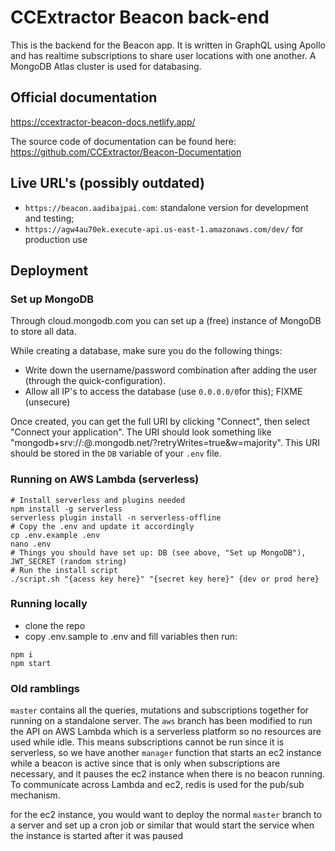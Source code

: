 # CCExtractor Beacon back-end

This is the backend for the Beacon app. It is written in GraphQL using Apollo and has realtime subscriptions to share user locations with one another. A MongoDB Atlas cluster is used for databasing.

## Official documentation
https://ccextractor-beacon-docs.netlify.app/

The source code of documentation can be found here: https://github.com/CCExtractor/Beacon-Documentation

## Live URL's (possibly outdated)

- `https://beacon.aadibajpai.com`: standalone version for development and testing;
- `https://agw4au70ek.execute-api.us-east-1.amazonaws.com/dev/` for production use

## Deployment

### Set up MongoDB

Through cloud.mongodb.com you can set up a (free) instance of MongoDB to store all data. 

While creating a database, make sure you do the following things:
- Write down the username/password combination after adding the user (through the quick-configuration).
- Allow all IP's to access the database (use `0.0.0.0/0`for this); FIXME (unsecure)

Once created, you can get the full URI by clicking "Connect", then select "Connect your application". The URI should look something like "mongodb+srv://<user>:<password>@<db-name>.mongodb.net/?retryWrites=true&w=majority". This URI should be stored in the `DB` variable of your `.env` file.

### Running on AWS Lambda (serverless)

```
# Install serverless and plugins needed
npm install -g serverless
serverless plugin install -n serverless-offline
# Copy the .env and update it accordingly
cp .env.example .env
nano .env
# Things you should have set up: DB (see above, "Set up MongoDB"), JWT_SECRET (random string)
# Run the install script
./script.sh "{acess key here}" "{secret key here}" {dev or prod here}
```

### Running locally

-   clone the repo
-   copy .env.sample to .env and fill variables then run:

```
npm i
npm start
```

### Old ramblings

`master` contains all the queries, mutations and subscriptions together for running on a standalone server. The `aws` branch has been modified to run the API on AWS Lambda which is a serverless platform so no resources are used while idle. This means subscriptions cannot be run since it is serverless, so we have another `manager` function that starts an ec2 instance while a beacon is active since that is only when subscriptions are necessary, and it pauses the ec2 instance when there is no beacon running. To communicate across Lambda and ec2, redis is used for the pub/sub mechanism.

for the ec2 instance, you would want to deploy the normal `master` branch to a server and set up a cron job or similar that would start the service when the instance is started after it was paused
